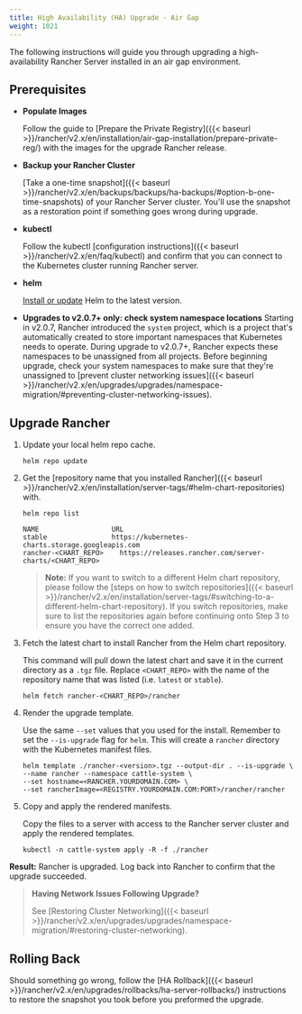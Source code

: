 ```yaml
---
title: High Availability (HA) Upgrade - Air Gap
weight: 1021
---
```


The following instructions will guide you through upgrading a high-availability Rancher Server installed in an air gap environment.

## Prerequisites

- **Populate Images**

    Follow the guide to [Prepare the Private Registry]({{< baseurl >}}/rancher/v2.x/en/installation/air-gap-installation/prepare-private-reg/) with the images for the upgrade Rancher release.

- **Backup your Rancher Cluster**

    [Take a one-time snapshot]({{< baseurl >}}/rancher/v2.x/en/backups/backups/ha-backups/#option-b-one-time-snapshots)
    of your Rancher Server cluster. You'll use the snapshot as a restoration point if something goes wrong during upgrade.

- **kubectl**

    Follow the kubectl [configuration instructions]({{< baseurl >}}/rancher/v2.x/en/faq/kubectl) and confirm that you can connect to the Kubernetes cluster running Rancher server.

- **helm**

    [Install or update](https://docs.helm.sh/using_helm/#installing-helm) Helm to the latest version.

- **Upgrades to v2.0.7+ only: check system namespace locations**
     Starting in v2.0.7, Rancher introduced the `system` project, which is a project that's automatically created to store important namespaces that Kubernetes needs to operate. During upgrade to v2.0.7+, Rancher expects these namespaces to be unassigned from all projects. Before beginning upgrade, check your system namespaces to make sure that they're unassigned to [prevent cluster networking issues]({{< baseurl >}}/rancher/v2.x/en/upgrades/upgrades/namespace-migration/#preventing-cluster-networking-issues).

## Upgrade Rancher

1. Update your local helm repo cache.

    ```
    helm repo update
    ```

2. Get the [repository name that you installed Rancher]({{< baseurl >}}/rancher/v2.x/en/installation/server-tags/#helm-chart-repositories) with.

    ```
    helm repo list

    NAME          	      URL
    stable        	      https://kubernetes-charts.storage.googleapis.com
    rancher-<CHART_REPO>	https://releases.rancher.com/server-charts/<CHART_REPO>
    ```

    > **Note:** If you want to switch to a different Helm chart repository, please follow the [steps on how to switch repositories]({{< baseurl >}}/rancher/v2.x/en/installation/server-tags/#switching-to-a-different-helm-chart-repository). If you switch repositories, make sure to list the repositories again before continuing onto Step 3 to ensure you have the correct one added.


3. Fetch the latest chart to install Rancher from the Helm chart repository.

    This command will pull down the latest chart and save it in the current directory as a `.tgz` file. Replace `<CHART_REPO>` with the name of the repository name that was listed (i.e. `latest` or `stable`).


    ```plain
    helm fetch rancher-<CHART_REPO>/rancher
    ```

3. Render the upgrade template.

    Use the same `--set` values that you used for the install. Remember to set the `--is-upgrade` flag for `helm`. This will create a `rancher` directory with the Kubernetes manifest files.

    ```plain
    helm template ./rancher-<version>.tgz --output-dir . --is-upgrade \
    --name rancher --namespace cattle-system \
    --set hostname=<RANCHER.YOURDOMAIN.COM> \
    --set rancherImage=<REGISTRY.YOURDOMAIN.COM:PORT>/rancher/rancher
    ```

4. Copy and apply the rendered manifests.

    Copy the files to a server with access to the Rancher server cluster and apply the rendered templates.

    ```plain
    kubectl -n cattle-system apply -R -f ./rancher
    ```

**Result:** Rancher is upgraded. Log back into Rancher to confirm that the  upgrade succeeded.

>**Having Network Issues Following Upgrade?**
>
> See  [Restoring Cluster Networking]({{< baseurl >}}/rancher/v2.x/en/upgrades/upgrades/namespace-migration/#restoring-cluster-networking).

## Rolling Back

Should something go wrong, follow the [HA Rollback]({{< baseurl >}}/rancher/v2.x/en/upgrades/rollbacks/ha-server-rollbacks/) instructions to restore the snapshot you took before you preformed the upgrade.
